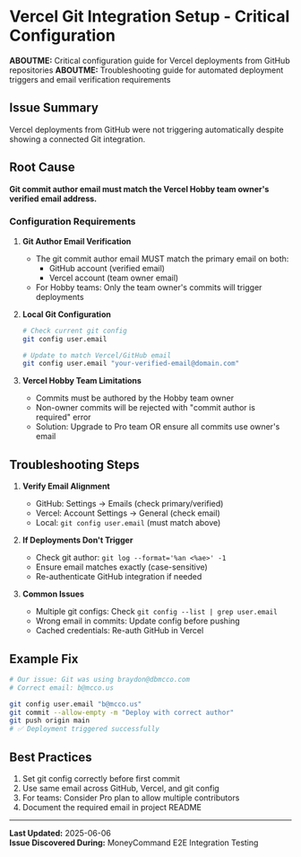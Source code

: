 # Vercel Git Integration Setup - Critical Configuration

**ABOUTME:** Critical configuration guide for Vercel deployments from GitHub repositories
**ABOUTME:** Troubleshooting guide for automated deployment triggers and email verification requirements

## Issue Summary

Vercel deployments from GitHub were not triggering automatically despite showing a connected Git integration.

## Root Cause

**Git commit author email must match the Vercel Hobby team owner's verified email address.**

### Configuration Requirements

1. **Git Author Email Verification**
   - The git commit author email MUST match the primary email on both:
     - GitHub account (verified email)
     - Vercel account (team owner email)
   - For Hobby teams: Only the team owner's commits will trigger deployments

2. **Local Git Configuration**
   ```bash
   # Check current git config
   git config user.email

   # Update to match Vercel/GitHub email
   git config user.email "your-verified-email@domain.com"
   ```

3. **Vercel Hobby Team Limitations**
   - Commits must be authored by the Hobby team owner
   - Non-owner commits will be rejected with "commit author is required" error
   - Solution: Upgrade to Pro team OR ensure all commits use owner's email

## Troubleshooting Steps

1. **Verify Email Alignment**
   - GitHub: Settings → Emails (check primary/verified)
   - Vercel: Account Settings → General (check email)
   - Local: `git config user.email` (must match above)

2. **If Deployments Don't Trigger**
   - Check git author: `git log --format='%an <%ae>' -1`
   - Ensure email matches exactly (case-sensitive)
   - Re-authenticate GitHub integration if needed

3. **Common Issues**
   - Multiple git configs: Check `git config --list | grep user.email`
   - Wrong email in commits: Update config before pushing
   - Cached credentials: Re-auth GitHub in Vercel

## Example Fix

```bash
# Our issue: Git was using braydon@dbmcco.com
# Correct email: b@mcco.us

git config user.email "b@mcco.us"
git commit --allow-empty -m "Deploy with correct author"
git push origin main
# ✅ Deployment triggered successfully
```

## Best Practices

1. Set git config correctly before first commit
2. Use same email across GitHub, Vercel, and git config
3. For teams: Consider Pro plan to allow multiple contributors
4. Document the required email in project README

---

**Last Updated:** 2025-06-06  
**Issue Discovered During:** MoneyCommand E2E Integration Testing